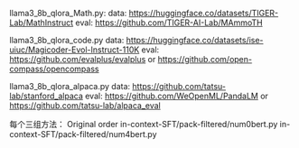llama3_8b_qlora_Math.py:
data: https://huggingface.co/datasets/TIGER-Lab/MathInstruct
eval: https://github.com/TIGER-AI-Lab/MAmmoTH

llama3_8b_qlora_code.py
data: https://huggingface.co/datasets/ise-uiuc/Magicoder-Evol-Instruct-110K
eval: https://github.com/evalplus/evalplus or https://github.com/open-compass/opencompass

llama3_8b_qlora_alpaca.py
data: https://github.com/tatsu-lab/stanford_alpaca
eval: https://github.com/WeOpenML/PandaLM or https://github.com/tatsu-lab/alpaca_eval


每个三组方法：
Original order
in-context-SFT/pack-filtered/num0bert.py
in-context-SFT/pack-filtered/num4bert.py